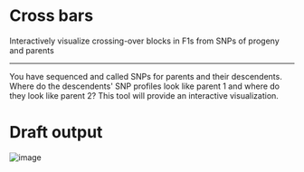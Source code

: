 # Cross bars
Interactively visualize crossing-over blocks in F1s from SNPs of progeny and parents


------------------

You have sequenced and called SNPs for parents and their descendents. Where do the descendents' SNP profiles look like parent 1 and where do they look like parent 2? This tool will provide an interactive visualization.





# Draft output
![image](https://user-images.githubusercontent.com/25958099/117659963-ddda0700-b19c-11eb-8382-ab03069b0013.png)
